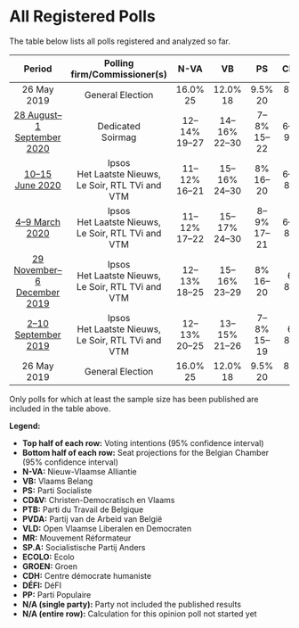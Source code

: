# All Registered Polls

The table below lists all polls registered and analyzed so far.

| Period     | Polling firm/Commissioner(s) | N-VA | VB | PS | CD&V | PTB | PVDA | VLD | MR | SP.A | ECOLO | GROEN | CDH | DÉFI | PP |
|:----------:|:----------------------------:|:--:|:--:|:--:|:--:|:--:|:--:|:--:|:--:|:--:|:--:|:--:|:--:|:--:|:--:|
| 26 May 2019 | General Election | 16.0% <br> 25 | 12.0% <br> 18 | 9.5% <br> 20 | 8.9% <br> 12 | 4.8% <br> 9 | 3.3% <br> 3 | 8.5% <br> 12 | 7.6% <br> 14 | 6.7% <br> 9 | 6.1% <br> 13 | 6.1% <br> 8 | 3.7% <br> 5 | 2.2% <br> 2 | 1.1% <br> 0 |
| [28 August–1 September 2020](2020-09-01-Dedicated.html) | Dedicated <br> Soirmag | 12–14% <br> 19–27 | 14–16% <br> 22–30 | 7–8% <br> 15–22 | 6–8% <br> 9–15 | 4–5% <br> 7–13 | 1–2% <br> 0 | 7–10% <br> 10–16 | 6–7% <br> 13–20 | 6–9% <br> 9–14 | 4–5% <br> 9–15 | 3–5% <br> 3–8 | 1–2% <br> 0–6 | 1% <br> 0–3 | 1% <br> 0–2 |
| [10–15 June 2020](2020-06-15-Ipsos.html) | Ipsos <br> Het Laatste Nieuws, Le Soir, RTL TVi and VTM | 11–12% <br> 16–21 | 15–16% <br> 24–30 | 8% <br> 16–20 | 6–7% <br> 8–12 | 6% <br> 10–13 | 4–5% <br> 3–8 | 5–6% <br> 6–10 | 6–7% <br> 13–17 | 6–8% <br> 8–13 | 5–6% <br> 10–14 | 5–6% <br> 5–9 | 2% <br> 3–5 | 2% <br> 1–4 | N/A <br> N/A |
| [4–9 March 2020](2020-03-09-Ipsos.html) | Ipsos <br> Het Laatste Nieuws, Le Soir, RTL TVi and VTM | 11–12% <br> 17–22 | 15–17% <br> 24–30 | 8–9% <br> 17–21 | 6–7% <br> 8–12 | 6% <br> 10–14 | 5–6% <br> 5–9 | 5–6% <br> 6–10 | 6–7% <br> 12–17 | 5–7% <br> 6–10 | 5–6% <br> 10–14 | 4–6% <br> 5–9 | 2% <br> 1–5 | 2% <br> 1–4 | N/A <br> N/A |
| [29 November–6 December 2019](2019-12-06-Ipsos.html) | Ipsos <br> Het Laatste Nieuws, Le Soir, RTL TVi and VTM | 12–13% <br> 18–25 | 15–16% <br> 23–29 | 8% <br> 16–20 | 6% <br> 8–11 | 5–6% <br> 9–12 | 4–6% <br> 5–8 | 5–6% <br> 6–10 | 6–7% <br> 12–17 | 4–6% <br> 5–9 | 6% <br> 12–16 | 6–7% <br> 7–11 | 2–3% <br> 4–5 | 2% <br> 1–4 | N/A <br> N/A |
| [2–10 September 2019](2019-09-10-Ipsos.html) | Ipsos <br> Het Laatste Nieuws, Le Soir, RTL TVi and VTM | 12–13% <br> 20–25 | 13–15% <br> 21–26 | 7–8% <br> 15–19 | 6% <br> 8–11 | 5% <br> 8–11 | 3–4% <br> 1–7 | 7–8% <br> 10–15 | 7–8% <br> 14–18 | 4–6% <br> 4–8 | 6% <br> 11–15 | 6–8% <br> 7–12 | 2–3% <br> 4–5 | 2% <br> 1–4 | N/A <br> N/A |
| 26 May 2019 | General Election | 16.0% <br> 25 | 12.0% <br> 18 | 9.5% <br> 20 | 8.9% <br> 12 | 4.8% <br> 9 | 3.3% <br> 3 | 8.5% <br> 12 | 7.6% <br> 14 | 6.7% <br> 9 | 6.1% <br> 13 | 6.1% <br> 8 | 3.7% <br> 5 | 2.2% <br> 2 | 1.1% <br> 0 |

Only polls for which at least the sample size has been published are included in the table above.

**Legend:**
+ **Top half of each row:** Voting intentions (95% confidence interval)
+ **Bottom half of each row:** Seat projections for the Belgian Chamber (95% confidence interval)
+ **N-VA:** Nieuw-Vlaamse Alliantie
+ **VB:** Vlaams Belang
+ **PS:** Parti Socialiste
+ **CD&V:** Christen-Democratisch en Vlaams
+ **PTB:** Parti du Travail de Belgique
+ **PVDA:** Partij van de Arbeid van België
+ **VLD:** Open Vlaamse Liberalen en Democraten
+ **MR:** Mouvement Réformateur
+ **SP.A:** Socialistische Partij Anders
+ **ECOLO:** Ecolo
+ **GROEN:** Groen
+ **CDH:** Centre démocrate humaniste
+ **DÉFI:** DéFI
+ **PP:** Parti Populaire
+ **N/A (single party):** Party not included the published results
+ **N/A (entire row):** Calculation for this opinion poll not started yet

